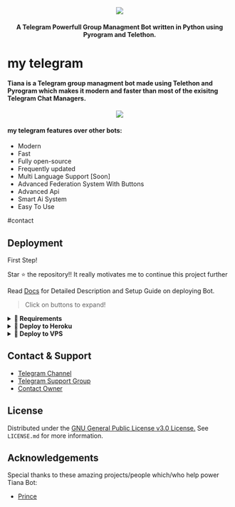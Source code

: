 <p align="center"><img src="https://telegra.ph/file/8edbffafac3e7f3e8ad10.jpg"></p>

<h4 align="center">
    A Telegram Powerfull Group Managment Bot written in Python using Pyrogram and Telethon.

    
# my telegram
#### Tiana is a Telegram group managment bot made using Telethon and Pyrogram which makes it modern and faster than most of the exisitng Telegram Chat Managers.
<p align="center"><img src="https://telegra.ph/file/fae3dd2a2c6e491e4893e.jpg"></p>

#### my telegram  features over other bots:
- Modern
- Fast
- Fully open-source
- Frequently updated
- Multi Language Support [Soon]
- Advanced Federation System With Buttons
- Advanced Api
- Smart Ai System
- Easy To Use

#contact 
## Deployment
First Step!

Star ⭐ the repository!!
It really motivates me to continue this project further

Read [Docs](http://www.prince-botz.tk/2022/02/tiana-bot.html?m=1) for Detailed Description and Setup Guide on deploying Bot.

> Click on buttons to expand!
<details>
<summary><b>🔗 Requirements</b></summary>
<br>
    
- [Python3.9](https://www.python.org/downloads/release/python-390/)
- [Telegram API Key](https://docs.pyrogram.org/intro/setup#api-keys)
- [Telegram Bot Token](https://t.me/botfather)
- [MongoDB URI](https://telegra.ph/How-To-get-Mongodb-URI-04-06)

</details>

<details>
<summary><b>🔗 Deploy to Heroku</b></summary>
<br>

> Heroku has two vars[ HEROKU_API_KEY & HEROKU_APP_NAME ] for Updater to work. 
> By setting those two vars you can get logs of your heroku app, set var, edit var, delete vars , check dyno usage and update bot. 
> Those two vars are not Mandatory! You can leave them blank too. 
    
<h4>Click the button below to deploy Tiana Group Managment Bot on Heroku!</h4>    
<p><a href="https://heroku.com/deploy?template=https://github.com/Prince-Botz/TianaBot"><img src="https://img.shields.io/badge/Deploy%20To%20Heroku-blueviolet?style=for-the-badge&logo=heroku" width="200""/></a></p>

<h4>Click the button below to deploy Tiana Music Bot on Heroku!</h4>    
<p><a href="https://heroku.com/deploy?template=https://github.com/Prince301102/Tiana-Music"><img src="https://img.shields.io/badge/Deploy%20To%20Heroku-blueviolet?style=for-the-badge&logo=heroku" width="200""/></a></p> 
</details>

<details>
<summary><b>🔗 Deploy to VPS</b></summary>
<br>


```console
$ git clone https://github.com/Prince-Botz/TianaBot
$ cd TianaBot
$ pip3 install -U -r requirements.txt
$ cp sample.env .env
```
> Edit .env with your values and then start bot with
```console
$ bash start
```

</details>

## Contact & Support

- [Telegram Channel](https://t.me/TianaxUpdates)
- [Telegram Support Group](https://t.me/TianaxSupport)
- [Contact Owner](https://t.me/PrincexAssistantBot)

## License

Distributed under the [GNU General Public License v3.0 License.](https://github.com/Prince-Botz/TianaBot/blob/main/LICENSE) See `LICENSE.md` for more information.

## Acknowledgements

Special thanks to these amazing projects/people which/who help power Tiana Bot:

- [Prince](https://t.me/NoobxCoder)
